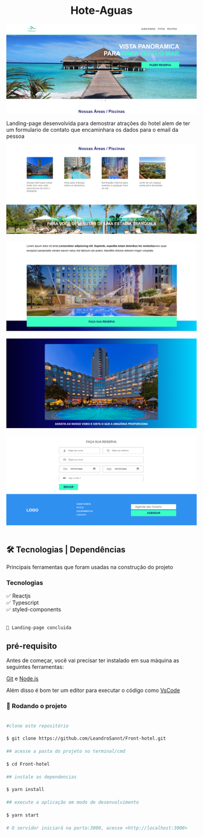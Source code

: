 <h1 align='center'>Hote-Aguas</h1>

<img src="src/assets/landing1.png">


<p>Landing-page desenvolvida para demostrar atrações do hotel alem de ter um formulario de contato que encaminhara os dados para o email da pessoa </p>

<img src="src/assets/landing2.png"><Br> <Br>
<img src="src/assets/landing3.png"><Br> <Br>
<img src="src/assets/landing5.png"><Br> <Br>
<img src="src/assets/landing4.png"><Br> <Br>

## 🛠 Tecnologias | Dependências

<p>Principais ferramentas que foram usadas na construção do projeto</p>

<h3>Tecnologias</h3>

✅ Reactjs <br>
✅ Typescript <br>
✅ styled-components <br>


## <h4 align="center"> 
    🚀 Landing-page concluida

## pré-requisito

Antes de começar, você vai precisar ter instalado em sua máquina as seguintes ferramentas: 

[Git](https://git-scm.com) e [Node.js](https://nodejs.org/en/)

Além disso é bom ter um editor para executar o código como [VsCode](https://code.visualstudio.com/download)

### 🎲 Rodando o projeto

```bash

#clone este repositório

$ git clone https://github.com/LeandroSannt/Front-hotel.git

## acesse a pasta do projeto no terminal/cmd

$ cd Front-hotel

## instale as dependencias 

$ yarn install

## execute a aplicação em modo de desenvolvimento 

$ yarn start

# O servidor iniciará na porta:3000, acesse <http://localhost:3000>

```
